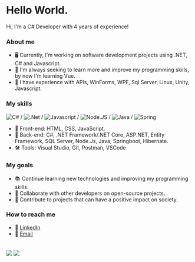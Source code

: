 # Hello World.
Hi, I'm a C# Developer with 4 years of experience!

### About me
- 🖥️ Currently, I'm working on software development projects using .NET, C# and Javascript.
- 🌱 I'm always seeking to learn more and improve my programming skills, by now I'm learning Vue.
- 💼 I have experience with APIs, WinForms, WPF, Sql Server, Linux, Unity, Javascript.

### My skills
<img align="center" alt="C#" src="https://img.shields.io/badge/C%23-239120?style=for-the-badge&logo=c-sharp&logoColor=white"> / <img align="center" alt=".Net" src="https://img.shields.io/badge/.NET-5C2D91?style=for-the-badge&logo=.net&logoColor=white"> /
<img align="center" alt="Javascript" src="https://img.shields.io/badge/JavaScript-F7DF1E?style=for-the-badge&logo=javascript&logoColor=black"> / <img align="center" alt="Node.JS" src="https://img.shields.io/badge/Node.js-43853D?style=for-the-badge&logo=node.js&logoColor=white"> /
<img align="center" alt="Java" src="https://img.shields.io/badge/Java-ED8B00?style=for-the-badge&logo=java&logoColor=white"> / <img align="center" alt = "Spring" src="https://img.shields.io/badge/Spring-6DB33F?style=for-the-badge&logo=spring&logoColor=white">

- 🎨 Front-end: HTML, CSS, JavaScript.
- 🧰 Back-end: C#, .NET Framework/.NET Core, ASP.NET, Entity Framework, SQL Server, Node.Js, Java, Springboot, Hibernate.
- 🛠️ Tools: Visual Studio, Git, Postman, VSCode

### My goals
- 📚 Continue learning new technologies and improving my programming skills.
- 🤝 Collaborate with other developers on open-source projects.
- 🚀 Contribute to projects that can have a positive impact on society.

### How to reach me
- 💼 [LinkedIn](https://www.linkedin.com/in/murilo-souza-barros-abb668137/)
- 📧 [Email](mailto:murilodesouzabarros@gmail.com)


<div style="display: inline_block; padding-top:20px">
    <img align="center" src = "https://github-readme-stats.vercel.app/api/top-langs/?username=MusinxFate&theme=merko&layout=compact">
    <img align="center" src = "https://github-readme-stats.vercel.app/api?username=MusinxFate&count_private=true&show_icons=true&theme=merko">
</div>
